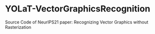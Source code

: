 # YOLaT-VectorGraphicsRecognition
Source Code of NeurIPS21 paper: Recognizing Vector Graphics without Rasterization
